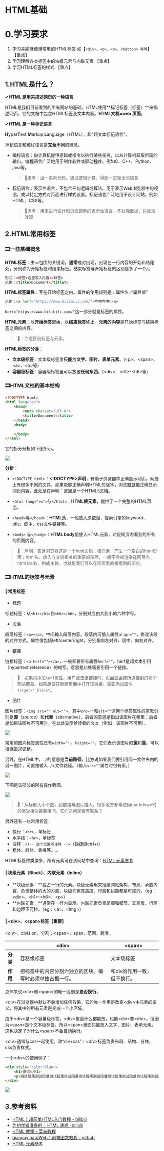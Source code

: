 # HTML基础

# 0.学习要求

1. 学习并能够使用常用的HTML标签 如【`<div>、<p>、<a>、<button> 等等`】 【重点】
2. 学习理解各类标签中的块级元素与内联元素 【重点】
3. 学习HTML标签的样式 【重点】

## 1.HTML是什么？

✔**HTML 是用来描述网页的一种语言**

HTML是我们目前看到的所有网站的基础。HTML使用**标记标签（标签）**来描述网页，它的文档中包含HTML标签及文本内容。**HTML文档=web 页面**。

✔**HTML 是一种标记语言**

**H**yper**T**ext **M**arkup **L**anguage（HTML），即“超文本标记语言”。

标记语言和编程语言是**完全不同**的概念。

- 编程语言：向计算机提供逻辑或指令以执行某些任务，以从计算机获取所需的输出。编程语言广泛地用于制作软件或驱动程序。例如C、C++、Python、java等。

  > 🤔思考：由一系列代码，通过逻辑计算，得到一定输出的语言

- 标记语言：表示性语言，不包含任何逻辑或算法。用于表示Web浏览器中的视图，或以特定方式对页面进行样式设置。标记语言广泛地用于设计网站。例如HTML、CSS等。

  > 🤔思考：用来进行设计和页面调整的表示性语言，不处理数据，只处理外观

## 2.HTML常用标签

### 🎞一些基础概念

**HTML标签**：由`<>`包围的关键词，**通常**成对出现，出现在一行内容的开始和结尾处，分别称为开始标签和结束标签。结束标签与开始标签的区别是多了一个`/`。

```html
形式：<标签>这里写入内容</标签>
示例：<title>Document</titlet>
```

**HTML标签属性**：写在开始标签之内。属性的使用规则是：属性名=“属性值”

```HTML
示例：<a herf="https://www.bilibili.com/">哔哩哔哩</a>
```

`herf="https://www.bilibili.com/"`这一部分就是标签的属性。

**HTML元素**：以**开始标签**起始，以**结束标签**终止。**元素的内容**是开始标签与结束标签之间的内容。

> 🤔：注意区别标签与元素。

**HTML标签的分类**：

- **文本级标签**：文本级标签里**只能**放**文字、图片、表单元素**。(\<p>、\<span>、\<a>、\<b>等)
- **容器级标签**：容器级标签里可以放置**任何东西**。(\<div>、\<h1>-\<h6>等)

### 🎞HTML文档的基本结构

```html
<!DOCTYPE html>
<html lang="en">
    <head>
        <meta charset="UTF-8">
        <title>Document</title>
    </head>
    <body>
        
    </body>
</html>
```

它的拆分分析如下图所示。

![](https://github.com/BurnedChocolate/Tasks/blob/13e2acf4b849996e6f65f0185de016693fd05c61/%E9%98%B6%E6%AE%B53%E7%AC%94%E8%AE%B0/pictures/html%E6%96%87%E4%BB%B6%E7%BB%93%E6%9E%84.jpg)

**分析：**

- `<!DOCTYPE html>`：**<!DOCTYPE>声明**，有助于浏览器中正确显示网页。网络上有很多不同的文件，如果能够正确声明HTML的版本，浏览器就能正确显示网页内容。此处是在声明：这里是一个HTML5文档。
- `<html lang="en">`与`</html>`：**HTML根元素**，提供了一个完整的HTML页面。

- `<head>`与`</head>`：**HTML头**，一般放入原数据、搜索引擎的keyword、title、脚本、css文件链接等。
- `<body>` 与`</body>`：**HTML body**里放入HTML元素，对应网页内看到的所有的页面内容。

> 🤔：声明，告诉浏览器这是一个html文档；根元素，产生一个空白的html页面；html头，放入与文档相关的重要的东西，一般不会被渲染在网页内；html body，构成主体，也就是我们可以在网页里直接看到的部分。

### 🎞HTML的标签与元素

#### 📕常用标签

- 标题

标题标签：从`<h1></h1>`到`<h6></h6>`，分别对应由大到小的六种字号。

- 段落

段落标签：`<p></p>`，中间输入段落内容。段落内可插入属性`align=""`，修改该段的对齐方式。属性值包括left/center/right，分别指向左对齐、居中、向右对齐。

- 链接

链接标签：`<a herf=""></a>`，一般都要带有属性`herf=""`。herf是超文本引用（hypertext reference）的缩写。意思是此处需要引用一个链接。

> 🤔：如果只添加`herf`属性，用户点击该链接时，页面就会被所连接到的那个网站覆盖。如果想要在新建页面中打开该链接，需要添加属性`target="_blank"`。

- 图片

图片标签：`<img src="" alt="">`，其中`src=""`和`alt=""`这两个标签属性的意思分别是**源**（source）和**代替**（alternative）。前者的意思是指出该图片在哪里；后者是如果该图片不可用时，在此处显示给读者的文本（例如：该图片不可用）。

![](https://github.com/BurnedChocolate/Tasks/blob/1360f90cf0a1a006c91ef1f38b549551a8cb94e8/%E9%98%B6%E6%AE%B53%E7%AC%94%E8%AE%B0/pictures/%E5%9B%BE%E7%89%87%E4%B8%8D%E5%8F%AF%E7%94%A8.jpg)

常用的图片标签属性还有`width=""` 、`height=""`，它们表示该图片的**宽**和**高**，可以根据需求调整。

另外，在HTML中，`./`的意思是**当前路径**。比方说如果我们要引用同一文件夹内的另一图片，可直接输入`./`+文件路径。（输入`src=""`属性时很有用。）

![](https://github.com/BurnedChocolate/Tasks/blob/1360f90cf0a1a006c91ef1f38b549551a8cb94e8/%E9%98%B6%E6%AE%B53%E7%AC%94%E8%AE%B0/pictures/%E8%B7%AF%E5%BE%84img.jpg)


下图是该部分的所有操作截图。

![](https://github.com/BurnedChocolate/Tasks/blob/1360f90cf0a1a006c91ef1f38b549551a8cb94e8/%E9%98%B6%E6%AE%B53%E7%AC%94%E8%AE%B0/pictures/%E6%A0%87%E9%A2%98%E7%AD%89%E6%93%8D%E4%BD%9C%E6%88%AA%E5%9B%BE%E4%B8%80%E8%A7%88.jpg)

>  🤔：从标题大小个数，到链接与图片插入，很多地方都与使用markdown时的感受相似甚至相同。它们之间是否有联系？

另外还有一些常用标签：

- 换行：`<br>`，单标签
- 水平线：`<hr>`，单标签
- 注释：`<!-- 这个位置写注释 -->`（快捷键ctrl+/）
- 粗体、斜体、表格等……

HTML标签种类繁多，所有元素可在该网站中查询：[HTML 元素参考](https://developer.mozilla.org/zh-CN/docs/Web/HTML/Element)

#### 📕块级元素（Block）、内联元素（Inline）

- **块级元素：**独占一行的元素。块级元素用来搭建网站架构、布局、承载内容，负责整体的大的方面。块级元素其高度、行高和边距都是可控的。（eg：\<div>、\<h1>-\<h6>、\<p>）
- **内联元素：**通常在一行内显示。内联元素负责局部和细节，其高度、行高和边距不可控。（eg：\<a>、\<img>）

#### 📕\<div>、\<span>标签【重要】

\<div>，division，分割；\<span>，span，范围、跨度。

|          | \<div>                                                   | \<span>                     |
| -------- | -------------------------------------------------------- | --------------------------- |
| **分类** | 容器级标签                                               | 文本级标签                  |
| **作用** | 把标签中的内容分割为独立的区块。编写时必须单独占据一行。 | 和div的作用一致，但不换行。 |

总体来说\<div>和\<span>的唯一区别是**是否换行**。

\<div>在浏览器中默认不会增加任何效果，它的唯一作用是改变\<div>中元素的语义，将其中的所有元素是变成一个小区域。

由于\<div>是一个容量级标签，\<div>里面什么都能放，也能\<div>套\<div>。但因为\<span>是个文本级标签，所以\<span>里面只能放入文字、图片、表单元素。这也决定了为什么\<span>不会自动换行。

\<div>通常与css一起使用，称“div+css”：\<div>标签负责布局、结构、分块，css负责样式。

一个\<div>的使用例子：

```html
<div style="color:blue">
	<h1>测试</h1>
	<p>测试段落测试段落测试段落测试段落测试段落测试段落测试段落测试段落测试段落测试段落</p>
</div>
```

![](https://github.com/BurnedChocolate/Tasks/blob/718213f4912e62ad4463cd1019d4ba98f662bce5/%E9%98%B6%E6%AE%B53%E7%AC%94%E8%AE%B0/pictures/div%E6%B5%8B%E8%AF%95%E6%AE%B5%E8%90%BD.jpg)

## 3.参考资料

- [HTML｜超简单HTML入门教程 - bilibili](https://www.bilibili.com/video/BV1gP4y1E75S)
- [为初学者准备的：HTML 速成 -bilibili](https://www.bilibili.com/video/BV1vs411M7aT)
- [HTML 教程 - 菜鸟教程](https://www.runoob.com/html/html-tutorial.html)
- [qianguyihao/Web：前端图文教程 - github](https://github.com/qianguyihao/Web)
- [HTML 元素参考](https://developer.mozilla.org/zh-CN/docs/Web/HTML/Element)